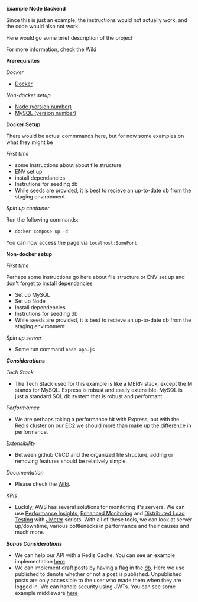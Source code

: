 **Example Node Backend**

Since this is just an example, the instructions would not actually work, and the code would also not work.

Here would go some brief description of the project

For more information, check the [Wiki](https://github.com/gmg-takehome/Example-BE/wiki)

**Prerequisites**

*Docker*

 - [Docker](https://www.docker.com/)

*Non-docker setup*
 
 - [Node (version number)](https://nodejs.org/en)
 - [MySQL (version number)](https://www.mysql.com/)

**Docker Setup**

There would be actual commmands here, but for now some examples on what they might be

*First time*

 - some instructions about about file structure 
 - ENV set up 
 - install dependancies
 - Instrutions for seeding db
 - While seeds are provided, it is best to recieve an up-to-date db from the staging environment

*Spin up container*

Run the following commands:

 - `docker compose up -d`

You can now access the page via `localhost:SomePort`

**Non-docker setup**

*First time*

Perhaps some instructions go here about file structure or ENV set up and don't forget to install dependancies

 - Set up MySQL
 - Set up Node
 - Install dependencies
 - Instrutions for seeding db
 - While seeds are provided, it is best to recieve an up-to-date db from the staging environment

*Spin up server*

 - Some run command `node app.js`

***Considerations***

 *Tech Stack*
 
  - The Tech Stack used for this example is like a MERN stack, except the M stands for MySQL. Express is robust and easily extensible. MySQL is just a standard SQL db system that is robust and performant.
    
 *Performamce*
 
  - We are perhaps taking a performance hit with Express, but with the Redis cluster on our EC2 we should more than make up the difference in performance.
    
 *Extensibility*
 
  - Between github CI/CD and the organized file structure, adding or removing features should be relatively simple.
    
 *Documentation*
 
  - Please check the [Wiki](https://github.com/gmg-takehome/Example-BE/wiki).
    
 *KPIs*
 
  - Luckily, AWS has several solutions for monitoring it's servers. We can use [Performance Insights](https://aws.amazon.com/rds/performance-insights/), [Enhanced Monitoring](https://docs.aws.amazon.com/AmazonRDS/latest/UserGuide/USER_Monitoring.OS.html) and [Distributed Load Testing](https://docs.aws.amazon.com/solutions/latest/distributed-load-testing-on-aws/solution-overview.html) with [JMeter](https://jmeter.apache.org/) scripts. With all of these tools, we can look at server up/downtime, various bottlenecks in performance and their causes and much more.


***Bonus Considerations***

 - We can help our API with a Redis Cache. You can see an example implementation [here](https://github.com/gmg-takehome/Example-BE/wiki/Diagram-of-Services)
 - We can implement draft posts by having a flag in the [db](https://github.com/gmg-takehome/Example-BE/wiki/Database-Information). Here we use published to denote whether or not a post is published. Unpublished posts are only accessible to the user who made them when they are logged in. We can handle security using JWTs. You can see some example middleware  [here](https://github.com/gmg-takehome/Example-BE/blob/main/src/middleware/auth%2Cjs)
